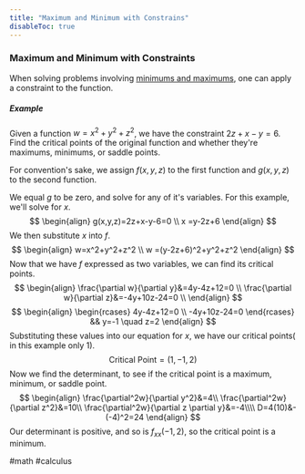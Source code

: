 ```yaml
---
title: "Maximum and Minimum with Constrains"
disableToc: true
---
```


### Maximum and Minimum with Constraints
When solving problems involving [minimums and maximums](maximum-minimum.md), one can apply a constraint to the function.

##### Example
Given a function $w=x^2+y^2+z^2$, we have the constraint $2z+x-y=6$. Find the critical points of the original function and whether they're maximums, minimums, or saddle points.

For convention's sake, we assign $f(x,y,z)$ to the first function and $g(x,y,z)$ to the second function.

We equal $g$ to be zero, and solve for any of it's variables. For this example, we'll solve for $x$.
$$
\begin{align}
	g(x,y,z)=2z+x-y-6=0 \\
	x =y-2z+6
\end{align}
$$
We then substitute $x$ into $f$.
$$
\begin{align}
	w=x^2+y^2+z^2 \\
	w =(y-2z+6)^2+y^2+z^2
\end{align}
$$
Now that we have $f$ expressed as two variables, we can find its critical points.
$$
\begin{align}
	\frac{\partial w}{\partial y}&=4y-4z+12=0 \\
	\frac{\partial w}{\partial z}&=-4y+10z-24=0 \\
\end{align}
$$
$$
\begin{align}
\begin{rcases}
	4y-4z+12=0 \\
	-4y+10z-24=0 
\end{rcases} &&
y=-1 \quad z=2
\end{align}
$$
Substituting these values into our equation for $x$, we have our critical points( in this example only $1$).
$$
\text{Critical Point}=(1,-1,2)
$$
Now we find the determinant, to see if the critical point is a maximum, minimum, or saddle point.
$$
\begin{align}
	\frac{\partial^2w}{\partial y^2}&=4\\
	\frac{\partial^2w}{\partial z^2}&=10\\
	\frac{\partial^2w}{\partial z \partial y}&=-4\\\\
	D=4(10)&-(-4)^2=24
\end{align}
$$
Our determinant is positive, and so is $f_{xx}(-1,2)$, so the critical point is a minimum.

#math #calculus 